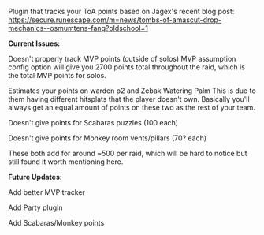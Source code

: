 Plugin that tracks your ToA points based on Jagex's recent blog post: https://secure.runescape.com/m=news/tombs-of-amascut-drop-mechanics--osmumtens-fang?oldschool=1

**Current Issues:**

Doesn't properly track MVP points (outside of solos)
MVP assumption config option will give you 2700 points total throughout
the raid, which is the total MVP points for solos. 

Estimates your points on warden p2 and Zebak Watering Palm
This is due to them having different hitsplats that the player doesn't own.
Basically you'll always get an equal amount of points on these two
as the rest of your team. 

Doesn't give points for Scabaras puzzles (100 each)

Doesn't give points for Monkey room vents/pillars (70? each)

These both add for around ~500 per raid, which will be hard to notice but
still found it worth mentioning here.

**Future Updates:**

Add better MVP tracker

Add Party plugin

Add Scabaras/Monkey points
